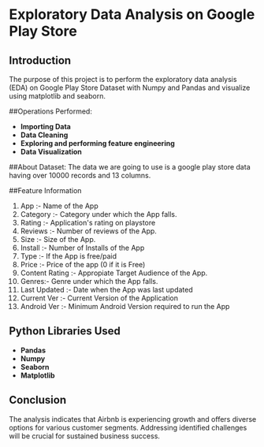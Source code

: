 # Exploratory Data Analysis on Google Play Store 

## Introduction

The purpose of this project is to perform the exploratory data analysis (EDA) on Google Play Store Dataset with Numpy and Pandas and visualize using matplotlib and seaborn.


##Operations Performed:
- **Importing Data**
- **Data Cleaning**
- **Exploring and performing feature engineering**
- **Data Visualization**


##About Dataset:
  The data we are going to use is a google play store data having over 10000 records and 13 columns.

##Feature Information
1. App :- Name of the App
2. Category :- Category under which the App falls.
3. Rating :- Application's rating on playstore
4. Reviews :- Number of reviews of the App.
5. Size :- Size of the App.
6. Install :- Number of Installs of the App
7. Type :- If the App is free/paid
8. Price :- Price of the app (0 if it is Free)
9. Content Rating :- Appropiate Target Audience of the App.
10. Genres:- Genre under which the App falls.
11. Last Updated :- Date when the App was last updated
12. Current Ver :- Current Version of the Application
13. Android Ver :- Minimum Android Version required to run the App



 ## Python Libraries Used
- **Pandas**
- **Numpy**
- **Seaborn**
- **Matplotlib**

## Conclusion
The analysis indicates that Airbnb is experiencing growth and offers diverse options for various customer segments. Addressing identified challenges will be crucial for sustained business success.


